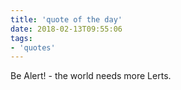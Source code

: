 ```yaml
---
title: 'quote of the day'
date: 2018-02-13T09:55:06
tags:
- 'quotes'
---
```


Be Alert! - the world needs more Lerts.

